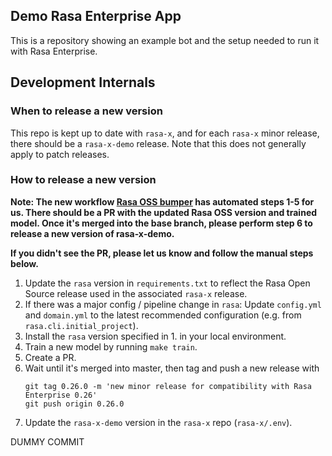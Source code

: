 ## Demo Rasa Enterprise App
This is a repository showing an example bot and the setup needed to run it with Rasa Enterprise.

## Development Internals

### When to release a new version
This repo is kept up to date with `rasa-x`, and for each `rasa-x` minor release, there 
should be a `rasa-x-demo` release. Note that this does not generally apply to patch 
releases.

### How to release a new version
**Note: The new workflow [Rasa OSS bumper](https://github.com/RasaHQ/rasa-x-demo/actions/workflows/rasaoss-version-bumper.yml) has automated steps 1-5 for us. There should be a PR with the updated Rasa OSS version and trained model. Once it's merged into the base branch, please perform step 6 to release a new version of rasa-x-demo.**

**If you didn't see the PR, please let us know and follow the manual steps below.**

1. Update the `rasa` version in `requirements.txt` to reflect the Rasa Open Source
 release used in the associated `rasa-x` release.
2. If there was a major config / pipeline change in `rasa`: Update `config.yml` and
 `domain.yml` to the latest recommended configuration 
 (e.g. from `rasa.cli.initial_project`).
3. Install the `rasa` version specified in 1. in your local environment.
4. Train a new model by running `make train`.
5. Create a PR.
6. Wait until it's merged into master, then tag and push a new release with 
    ```
    git tag 0.26.0 -m 'new minor release for compatibility with Rasa Enterprise 0.26'
    git push origin 0.26.0
    ```
7. Update the `rasa-x-demo` version in the `rasa-x` repo (`rasa-x/.env`).

DUMMY COMMIT